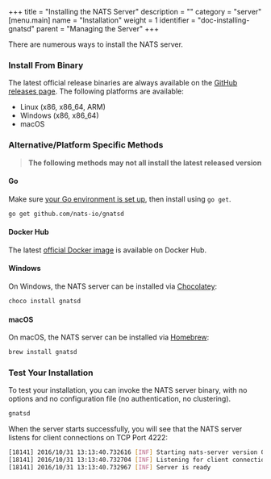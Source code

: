+++
title = "Installing the NATS Server"
description = ""
category = "server"
[menu.main]
  name = "Installation"
  weight = 1
  identifier = "doc-installing-gnatsd"
  parent = "Managing the Server"
+++

There are numerous ways to install the NATS server.

### Install From Binary

The latest official release binaries are always available on the [GitHub releases page](https://github.com/nats-io/gnatsd/releases). The following platforms are available:

* Linux (x86, x86_64, ARM)
* Windows (x86, x86_64)
* macOS

### Alternative/Platform Specific Methods

> **The following methods may not all install the latest released version**

#### Go

Make sure [your Go environment is set up](/doc/additional_documentation/go-install/), then install using `go get`.

```bash
go get github.com/nats-io/gnatsd
```

#### Docker Hub

The latest [official Docker image](https://hub.docker.com/_/nats/) is available on Docker Hub.

#### Windows

On Windows, the NATS server can be installed via [Chocolatey](https://chocolatey.org/packages/gnatsd):

```bash
choco install gnatsd
```

#### macOS

On macOS, the NATS server can be installed via [Homebrew](http://brewformulas.org/Gnatsd):

```bash
brew install gnatsd
```

### Test Your Installation

To test your installation, you can invoke the NATS server binary, with no options and no configuration file (no authentication, no clustering).

```bash
gnatsd
```

When the server starts successfully, you will see that the NATS server listens for client connections on TCP Port 4222:

```bash
[18141] 2016/10/31 13:13:40.732616 [INF] Starting nats-server version 0.9.4
[18141] 2016/10/31 13:13:40.732704 [INF] Listening for client connections on 0.0.0.0:4222
[18141] 2016/10/31 13:13:40.732967 [INF] Server is ready
```
